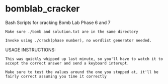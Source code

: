 # bomblab_cracker
Bash Scripts for cracking Bomb Lab Phase 6 and 7

    Make sure ./bomb and solution.txt are in the same directory

    Invoke using ./crack(phase number), no wordlist generator needed.




USAGE INSTRUCTIONS:

    This was quickly whipped up last minute, so you'll have to watch it to accept the correct answer and send a keyboard interupt.

    Make sure to test the values around the one you stopped at, it'll be fairly correct assuming you time it correctly

